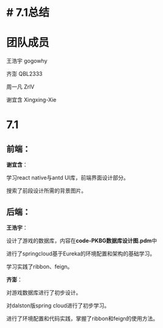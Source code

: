 # # 7.1总结

# 团队成员
王浩宇 gogowhy

齐澎 QBL2333

周一凡 ZrlV

谢宜含 Xingxing-Xie

# 7.1
## 前端：
**谢宜含**：

学习react native与antd UI库，前端界面设计部分。

搜索了前段设计所需的背景图片。

## 后端：
**王浩宇**：

设计了游戏的数据库，内容在**code-PKBG数据库设计图.pdm**中

进行了springcloud基于Eureka的环境配置和架构的基础学习。

学习实践了ribbon、feign。

**齐澎**：

对游戏数据库进行了初步设计。

对dalston版spring cloud进行了初步学习。

进行了环境配置和代码实践，掌握了ribbon和feign的使用方法。
